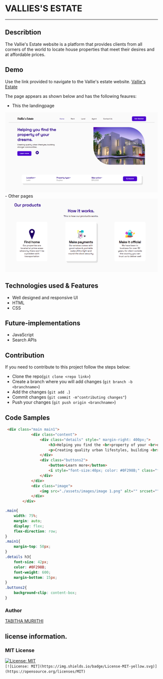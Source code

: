 # VALLIES'S ESTATE
***

## Describtion
The Vallie's Estate website is a platform that provides clients from all corners of the world to locate house properties that meet their desires and at affordable prices.

## Demo
Use the link provided to navigate to the Vallie's estate website.
[Vallie's Estate](https://sheetabz.github.io/Vallies-Estate/)<br>

The page appears as shown below and has the following feaures:
- This the landingpage
<img src="./assets/images/FirstPage.png">
- Other pages<br>
<img src="./assets/images/Products.png">

## Technologies used & Features
- Well designed and responsive UI
- HTML
- CSS

## Future-implementations 
- JavaScript
- Search APIs

## Contribution
If you need to contribute to this project follow the steps below:<br>
- Clone the repo(`git clone <repo link>`)
- Create a branch where you will add changes (`git branch -b <branchname>`)
- Add the changes (`git add .`)
- Commit changes (`git commit -m"contributing changes"`)
- Push your changes (`git push origin <branchname>`)

## Code Samples
```Html
 <div class="main main1">
            <div class="content">
                <div class="details" style=" margin-right: 400px;">
                    <h3>Helping you find the <br>property of your <br>dreams.</h3>
                    <p>Creating quality urban lifestyles, building <br>stonger communities.</p>
                </div>
                <div class="buttons2">
                    <button>Learn more</button>
                    <i style="font-size:40px; color: #0F298B;" class="fa">&#xf144;</i>
                </div>
            </div>
            <div class="image">
                <img src="./assets/images/image 1.png" alt="" srcset="" height="400" width="550">
            </div>
        </div>
```
```Css
.main{
    width: 75%;
    margin: auto;
    display: flex;
    flex-direction: row;   
}
.main1{
    margin-top: 50px;
}
.details h3{
    font-size: 42px;
    color: #0F298B;
    font-weight: 600;
    margin-bottom: 15px;
}
.buttons2{
    background-clip: content-box;
}
```
### Author
[TABITHA MURIITHI](https://github.com/SheeTabz)

## license information.
### MIT License
[![License: MIT](https://img.shields.io/badge/License-MIT-yellow.svg)](https://opensource.org/licenses/MIT)  
`[![License: MIT](https://img.shields.io/badge/License-MIT-yellow.svg)](https://opensource.org/licenses/MIT)`



